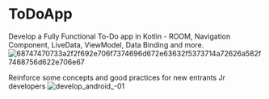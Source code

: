 # ToDoApp
Develop a Fully Functional To-Do app in Kotlin - ROOM, Navigation Component, LiveData, ViewModel, Data Binding and more.
![68747470733a2f2f692e706f7374696d672e63632f5373714a72626a582f7468756d622e706e67](https://user-images.githubusercontent.com/46753453/102409651-0c203580-3fb5-11eb-831b-a252a5003f5a.png)

Reinforce some concepts and good practices for new entrants Jr developers
![develop_android_-01](https://user-images.githubusercontent.com/46753453/102669287-d796b000-4153-11eb-9173-92ad1a805000.png)


